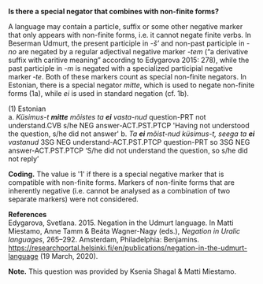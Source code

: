 **Is there a special negator that combines with non-finite forms?**

A language may contain a particle, suffix or some other negative marker that only appears with non-finite forms, i.e. it cannot negate finite verbs. In Beserman Udmurt, the present participle in *-š’* and non-past participle in *-no* are negated by a regular adjectival negative marker *-tem* (“a derivative suffix with caritive meaning” according to Edygarova 2015: 278), while the past participle in *-m* is negated with a specialized participial negative marker *‑te*. Both of these markers count as special non-finite negators. In Estonian, there is a special negator *mitte*, which is used to negate non-finite forms (1a), while *ei* is used in standard negation (cf. 1b).

(1) Estonian<br/>
a. *Küsimus-t **mitte** mõistes ta **ei** vasta-nud*
question-PRT not understand.CVB s/he NEG answer-ACT.PST.PTCP
'Having not understood the question, s/he did not answer'
b. *Ta **ei** mõist-nud küsimus-t, seega ta **ei** vastanud*
3SG NEG understand-ACT.PST.PTCP question-PRT so 3SG NEG answer-ACT.PST.PTCP 
‘S/he did not understand the question, so s/he did not reply’

**Coding.** The value is '1' if there is a special negative marker that is compatible with non-finite forms. Markers of non-finite forms that are inherently negative (i.e. cannot be analysed as a combination of two separate markers) were not considered.

**References**<br/>
Edygarova, Svetlana. 2015. Negation in the Udmurt language. In Matti Miestamo, Anne Tamm & Beáta Wagner-Nagy (eds.), *Negation in Uralic languages*, 265–292. Amsterdam, Philadelphia: Benjamins. https://researchportal.helsinki.fi/en/publications/negation-in-the-udmurt-language (19 March, 2020).

**Note.** This question was provided by Ksenia Shagal & Matti Miestamo.

